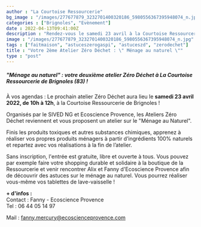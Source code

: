 ```yaml
---
author : "La Courtoise Ressourcerie"
bg_image : "/images/277677879_3232701400320186_5980556367395948074_n.jpg"
categories : ["Brignoles", "Evènement"]
date : 2022-04-13T09:41:00Z
description : "Rendez-vous le samedi 23 avril à la Courtoise Ressourcerie de Brignoles pour ce nouvel Atelier Zéro Déchet"
image : "/images/277677879_3232701400320186_5980556367395948074_n.jpg"
tags : ["faitmaison", "astuceszerogaspi", "astuceszd", "zerodechet"]
title : "Votre 2ème Atelier Zéro Déchet : \" Ménage au naturel \""
type : "post"
---
```

##### **"Ménage au naturel" : votre deuxième atelier Zéro Déchet à La Courtoise Ressourcerie de Brignoles (83) !**

À vos agendas :  Le prochain atelier Zéro Déchet aura lieu le **samedi 23 avril 2022, de 10h à 12h**, à la Courtoise Ressourcerie de Brignoles !

Organisés par le SIVED NG et Ecoscience Provence, les Ateliers Zéro Déchet reviennent et vous proposent un atelier sur le "Ménage au Naturel".

Finis les produits toxiques et autres substances chimiques, apprenez à réaliser vos propres produits ménagers à partir d’ingrédients 100% naturels et repartez avec vos réalisations à la fin de l’atelier.

Sans inscription, l'entrée est gratuite, libre et ouverte à tous. Vous pouvez par exemple faire votre shopping durable et solidaire à la boutique de la Ressourcerie et venir rencontrer Alix et Fanny d'Ecoscience Provence afin de découvrir des astuces sur le ménage au naturel. Vous pourrez réaliser vous-même vos tablettes de lave-vaisselle !

**+ d'infos :**  
Contact : Fanny - Ecoscience Provence  
Tel : 06 44 05 14 97

Mail : fanny.mercury@ecoscienceprovence.com